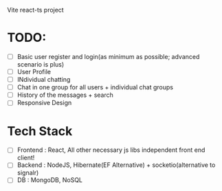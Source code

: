 

Vite react-ts project

# TODO:
   - [ ] Basic user register and login(as minimum as possible; advanced scenario is plus)
   - [ ] User Profile
   - [ ] INdividual chatting
   - [ ] Chat in one group for all users + individual chat groups
   - [ ] History of the messages + search
   - [ ] Responsive Design

# Tech Stack 
   - [ ] Frontend : React, All other necessary js libs independent front end client!
   - [ ] Backend  : NodeJS, Hibernate(EF Alternative) + socketio(alternative to signalr)
   - [ ] DB       : MongoDB, NoSQL
